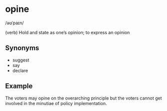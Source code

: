 # opine

/əʊˈpaɪn/

(verb) Hold and state as one’s opinion; to express an opinion

## Synonyms

+ suggest
+ say
+ declare

## Example

The voters may opine on the overarching principle but the voters cannot get involved in the minutiae of policy implementation.
